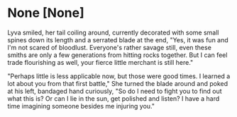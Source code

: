 # None [None]
Lyva smiled, her tail coiling around, currently decorated with some small spines down its length and a serrated blade at the end, "Yes, it was fun and I'm not scared of bloodlust. Everyone's rather savage still, even these smiths are only a few generations from hitting rocks together. But I can feel trade flourishing as well, your fierce little merchant is still here."

"Perhaps little is less applicable now, but those were good times. I learned a lot about you from that first battle," She turned the blade around and poked at his left, bandaged hand curiously, "So do I need to fight you to find out what this is? Or can I lie in the sun, get polished and listen? I have a hard time imagining someone besides me injuring you."
